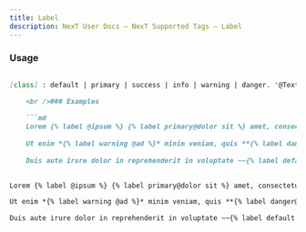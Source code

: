 ```yaml
---
title: Label
description: NexT User Docs – NexT Supported Tags – Label
---
```

### Usage

```md label.js {% label [class]@Text %}

[class] : default | primary | success | info | warning | danger. '@Text' can be specified with or without space E.g. 'success @text' similar to 'success@text'. If not specified, default class will be selected.

    <br />### Examples
    
    ```md
    Lorem {% label @ipsum %} {% label primary@dolor sit %} amet, consectetur {% label success@adipiscing elit, %} sed {% label info@do eiusmod %} tempor incididunt ut labore et dolore magna aliqua.
    
    Ut enim *{% label warning @ad %}* minim veniam, quis **{% label danger@nostrud %}** exercitation ullamco laboris nisi ut aliquip ex ea commodo consequat.
    
    Duis aute irure dolor in reprehenderit in voluptate ~~{% label default @velit %}~~ &lt;mark&gt;esse&lt;/mark&gt; cillum dolore eu fugiat nulla pariatur. Excepteur sint occaecat cupidatat non proident, sunt in culpa qui officia deserunt mollit anim id est laborum.
    

Lorem {% label @ipsum %} {% label primary@dolor sit %} amet, consectetur {% label success@adipiscing elit, %} sed {% label info@do eiusmod %} tempor incididunt ut labore et dolore magna aliqua.

Ut enim *{% label warning @ad %}* minim veniam, quis **{% label danger@nostrud %}** exercitation ullamco laboris nisi ut aliquip ex ea commodo consequat.

Duis aute irure dolor in reprehenderit in voluptate ~~{% label default @velit %}~~ <mark>esse</mark> cillum dolore eu fugiat nulla pariatur. Excepteur sint occaecat cupidatat non proident, sunt in culpa qui officia deserunt mollit anim id est laborum.